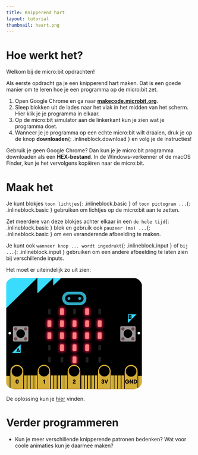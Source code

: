 ```yaml
---
title: Knipperend hart
layout: tutorial
thumbnail: heart.png
---
```


# Hoe werkt het?

Welkom bij de micro:bit opdrachten!

Als eerste opdracht ga je een knipperend hart maken. Dat is een goede manier om te leren hoe je een programma op de micro:bit zet.

1. Open Google Chrome en ga naar <strong><a href="https://makecode.microbit.org" target="_blank">makecode.microbit.org</a></strong>.
1. Sleep blokken uit de lades naar het vlak in het midden van het scherm. Hier klik je je programma in elkaar.
1. Op de micro:bit simulator aan de linkerkant kun je zien wat je programma doet.
1. Wanneer je je programma op een echte micro:bit wilt draaien, druk je op de knop **downloaden**{: .inlineblock.download }  en volg je de instructies!

Gebruik je geen Google Chrome? Dan kun je je micro:bit programma downloaden als een **HEX-bestand**.
In de Windows-verkenner of de macOS Finder, kun je het vervolgens kopiëren naar de micro:bit.

# Maak het

Je kunt blokjes `toon lichtjes`{: .inlineblock.basic } of `toon pictogram ...`{: .inlineblock.basic } gebruiken om lichtjes op de micro:bit aan te zetten.

Zet meerdere van deze blokjes achter elkaar in een `de hele tijd`{: .inlineblock.basic } blok en gebruik ook `pauzeer (ms) ...`{: .inlineblock.basic } om een veranderende afbeelding te maken.

Je kunt ook `wanneer knop ... wordt ingedrukt`{: .inlineblock.input } of `bij ...`{: .inlineblock.input } gebruiken om een andere afbeelding te laten zien bij verschillende inputs.

Het moet er uiteindelijk zo uit zien:

![Animatie van een knipperend hartje op de micro:bit](blinking-heart.gif)

De oplossing kun je <a href="https://makecode.microbit.org/S34732-06030-08826-09878" target="_blank">hier</a> vinden.

# Verder programmeren

* Kun je meer verschillende knipperende patronen bedenken? Wat voor coole animaties kun je daarmee maken?
